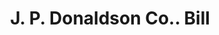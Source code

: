 ---
doi: 10.7916/D8G17BT8
date_other: '1880'
date_other_textual: 1880-1889
form: printed ephemera
genre:
- Invoices
name:
- J. P. Donaldson Co.
object_in_context_url: https://biggert.cul.columbia.edu/items/view/ave_biggert_00614
subject_hierarchical_geographic:
- Detroit, Michigan, United States
subject_name:
- J. P. Donaldson Co.
title: J. P. Donaldson Co.. Bill
sort_title: J. P. Donaldson Co.. Bill
call_number: ave_biggert_00614
coordinates:
- 42.331388888888895,-83.04583333333333
pid: ave_biggert_00614
identifiers: ave_biggert_00614
canvas_id: ldpd:395887
permalink: "/items/ave_biggert_00614/"
layout: iiif-image-page
---